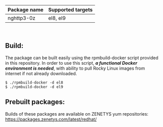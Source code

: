 | <nobr>Package name</nobr> | <nobr>Supported targets</nobr> |
| :--- | :--- |
| nghttp3-0z | <nobr>el8, el9</nobr> |
<br/>

## Build:

The package can be built easily using the rpmbuild-docker script provided
in this repository. In order to use this script, _**a functional Docker
environment is needed**_, with ability to pull Rocky Linux images from
internet if not already downloaded.

```
$ ./rpmbuild-docker -d el8
$ ./rpmbuild-docker -d el9
```

## Prebuilt packages:

Builds of these packages are available on ZENETYS yum repositories:<br/>
https://packages.zenetys.com/latest/redhat/
